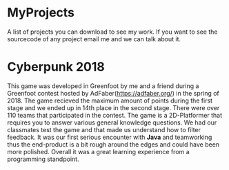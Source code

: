 # MyProjects
A list of projects you can download to see my work.
If you want to see the sourcecode of any project email me and we can talk about it.

# Cyberpunk 2018
This game was developed in Greenfoot by me and a friend during a Greenfoot contest hosted by AdFaber(https://adfaber.org/) in the spring of 2018.
The game recieved the maximum amount of points during the first stage and we ended up in 14th place in the second stage. There were over 110 teams that participated in the contest.
The game is a 2D-Platformer that requires you to answer various general knowledge questions. We had our classmates test the game and that made us understand how to filter feedback.
It was our first serious encounter with **Java** and teamworking thus the end-product is a bit rough around the edges and could have been more polished.
Overall it was a great learning experience from a programming standpoint.
